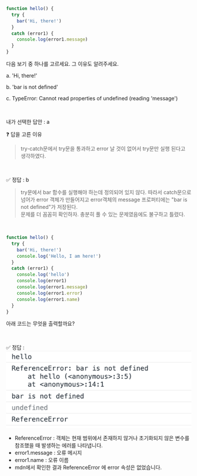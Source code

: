 ```js
function hello() {
  try {
    bar('Hi, there!')
  }
  catch (error1) {
    console.log(error1.message)
  }
}
```

다음 보기 중 하나를 고르세요. 그 이유도 알려주세요.

a. 'Hi, there!'  

b. 'bar is not defined'  

c. TypeError: Cannot read properties of undefined (reading 'message')

<br/>

내가 선택한 답안 : a  

❓ 답을 고른 이유
> try-catch문에서 try문을 통과하고 error 날 것이 없어서 try문만 실행 된다고 생각하였다.

<br/>

✅ 정답 : b
> try문에서 bar 함수를 실행해야 하는데 정의되어 있지 않다. 따라서 catch문으로 넘어가 error 객체가 만들어지고 error객체의 message 프로퍼티에는 "bar is not defined"가 저장된다.  
> 문제를 더 꼼꼼히 확인하자. 충분히 풀 수 있는 문제였음에도 불구하고 틀렸다.

<br/>

```js
function hello() {
  try {
    bar('Hi, there!')
    console.log('Hello, I am here!')
  }
  catch (error1) {
    console.log('hello')
    console.log(error1)
    console.log(error1.message)
    console.log(error1.error)
    console.log(error1.name)
  }
}
```
아래  코드는 무엇을 출력할까요?

<br/>

✅ 정답 : 
![Alt text](image.png)
- ReferenceError : 객체는 현재 범위에서 존재하지 않거나 초기화되지 않은 변수를 참조했을 때 발생하는 에러를 나타냅니다.
- error1.message : 오류 메시지
- error1.name : 오류 이름
- mdn에서 확인한 결과 ReferenceError 에 error 속성은 없었습니다.
